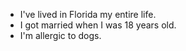 * I've lived in Florida my entire life.
* I got married when I was 18 years old.
* I'm allergic to dogs.

